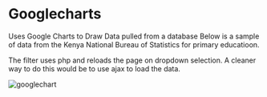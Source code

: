 # Googlecharts
Uses Google Charts to Draw Data pulled from a database
Below is a sample of data from the Kenya National Bureau of Statistics for primary educatioon.

The filter uses php and reloads the page on dropdown selection. A cleaner way to do this would be to use ajax to load the data.

![googlechart](https://cloud.githubusercontent.com/assets/16593267/19704658/32aca3fc-9b11-11e6-8fc8-fe40d2c8bbf0.png)

